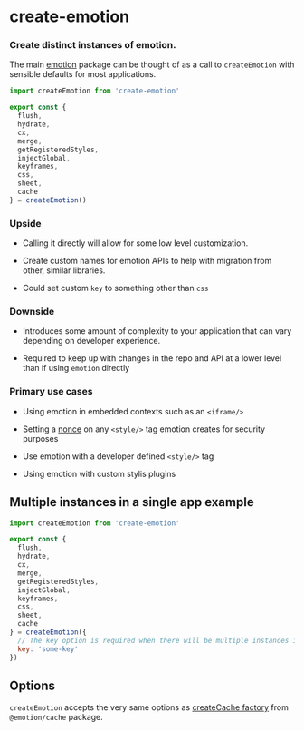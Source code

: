 # create-emotion

### Create distinct instances of emotion.

The main [emotion](https://github.com/emotion-js/emotion/tree/master/packages/emotion) package can be thought of as a call to `createEmotion` with sensible defaults for most applications.

```javascript
import createEmotion from 'create-emotion'

export const {
  flush,
  hydrate,
  cx,
  merge,
  getRegisteredStyles,
  injectGlobal,
  keyframes,
  css,
  sheet,
  cache
} = createEmotion()
```

### Upside

- Calling it directly will allow for some low level customization.

- Create custom names for emotion APIs to help with migration from other, similar libraries.

- Could set custom `key` to something other than `css`

### Downside

- Introduces some amount of complexity to your application that can vary depending on developer experience.

- Required to keep up with changes in the repo and API at a lower level than if using `emotion` directly

### Primary use cases

- Using emotion in embedded contexts such as an `<iframe/>`

- Setting a [nonce](/packages/cache#nonce-string) on any `<style/>` tag emotion creates for security purposes

- Use emotion with a developer defined `<style/>` tag

- Using emotion with custom stylis plugins

## Multiple instances in a single app example

```jsx
import createEmotion from 'create-emotion'

export const {
  flush,
  hydrate,
  cx,
  merge,
  getRegisteredStyles,
  injectGlobal,
  keyframes,
  css,
  sheet,
  cache
} = createEmotion({
  // The key option is required when there will be multiple instances in a single app
  key: 'some-key'
})
```

## Options

`createEmotion` accepts the very same options as [createCache factory](/packages/cache#options) from `@emotion/cache` package.
